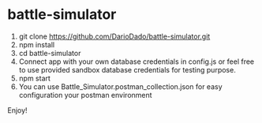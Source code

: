 # battle-simulator

1. git clone https://github.com/DarioDado/battle-simulator.git
2. npm install
3. cd battle-simulator
4. Connect app with your own database credentials in config.js or feel free to use provided sandbox database credentials for testing purpose.
5. npm start
6. You can use Battle_Simulator.postman_collection.json for easy configuration your postman environment

Enjoy!